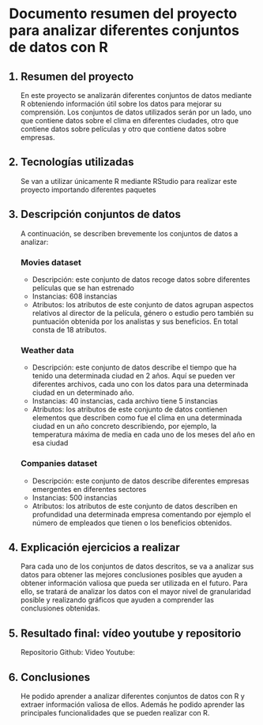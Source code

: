 <h1>Documento resumen del proyecto para analizar diferentes conjuntos de datos con R</h1>

<ol>
<h2><li>Resumen del proyecto</li></h2>
<p>En este proyecto se analizarán diferentes conjuntos de datos mediante R obteniendo información útil sobre los datos para mejorar su comprensión. Los conjuntos de datos utilizados serán por un lado, uno que contiene datos sobre el clima en diferentes ciudades, otro que contiene datos sobre películas y otro que contiene datos sobre empresas.</p>









<h2><li>Tecnologías utilizadas</li></h2>
<p>Se van a utilizar únicamente R mediante RStudio para realizar este proyecto importando diferentes paquetes</p>




<h2><li>Descripción conjuntos de datos</li></h2>
A continuación, se describen brevemente los conjuntos de datos a analizar:

<h3>Movies dataset</h3>
<ul>
<li>Descripción: este conjunto de datos recoge datos sobre diferentes películas que se han estrenado</li>
<li>Instancias: 608 instancias</li>
<li>Atributos: los atributos de este conjunto de datos agrupan aspectos relativos al director de la película, género o estudio pero también su puntuación obtenida por los analistas y sus beneficios. En total consta de 18 atributos. </li>
</ul>



<h3>Weather data</h3>
<ul>
<li>Descripción: este conjunto de datos describe el tiempo que ha tenido una determinada ciudad en 2 años. Aquí se pueden ver diferentes archivos, cada uno con los datos para una determinada ciudad en un determinado año.</li>
<li>Instancias: 40 instancias, cada archivo tiene 5 instancias</li>
<li>Atributos: los atributos de este conjunto de datos contienen elementos que describen como fue el clima en una determinada ciudad en un año concreto describiendo, por ejemplo, la temperatura máxima de media en cada uno de los meses del año en esa ciudad</li>
</ul>


<h3>Companies dataset</h3>
<ul>
<li>Descripción: este conjunto de datos describe diferentes empresas emergentes en diferentes sectores</li>
<li>Instancias: 500 instancias</li>
<li>Atributos: los atributos de este conjunto de datos describen en profundidad una determinada empresa comentando por ejemplo el número de empleados que tienen o los beneficios obtenidos.  </li>
</ul>






<h2><li>Explicación ejercicios a realizar</li></h2>
Para cada uno de los conjuntos de datos descritos, se va a analizar sus datos para obtener las mejores conclusiones posibles que ayuden a obtener información valiosa que pueda ser utilizada en el futuro. Para ello, se tratará de analizar los datos con el mayor nivel de granularidad posible y realizando gráficos que ayuden a comprender las conclusiones obtenidas. 







<h2><li>Resultado final: vídeo youtube y repositorio</li></h2>
Repositorio Github:
Video Youtube:


<h2><li>Conclusiones</li></h2>
He podido aprender a analizar diferentes conjuntos de datos con R y extraer información valiosa de ellos. Además he podido aprender las principales funcionalidades que se pueden realizar con R. 

</ol>
